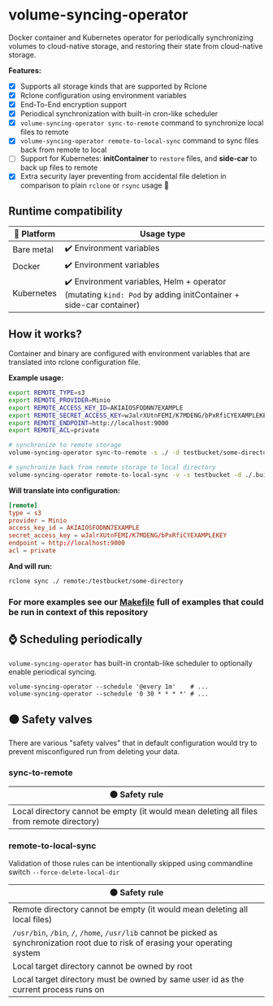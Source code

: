 volume-syncing-operator
=======================

Docker container and Kubernetes operator for periodically synchronizing volumes to cloud-native storage, and restoring their state from cloud-native storage.

**Features:**
- [x] Supports all storage kinds that are supported by Rclone
- [x] Rclone configuration using environment variables
- [x] End-To-End encryption support
- [x] Periodical synchronization with built-in cron-like scheduler
- [x] `volume-syncing-operator sync-to-remote` command to synchronize local files to remote
- [x] `volume-syncing-operator remote-to-local-sync` command to sync files back from remote to local
- [ ] Support for Kubernetes: **initContainer** to `restore` files, and **side-car** to back up files to remote
- [x] Extra security layer preventing from accidental file deletion in comparison to plain `rclone` or `rsync` usage :100:

Runtime compatibility
---------------------

| :penguin: Platform | Usage type                                                                                                                    | 
|--------------------|-------------------------------------------------------------------------------------------------------------------------------|
| Bare metal         | :heavy_check_mark: Environment variables                                                                                      |
| Docker             | :heavy_check_mark: Environment variables                                                                                      |
| Kubernetes         | :heavy_check_mark: Environment variables, Helm + operator (mutating `kind: Pod` by adding initContainer + side-car container) |
 

How it works?
-------------

Container and binary are configured with environment variables that are translated into rclone configuration file.

**Example usage:**

```bash
export REMOTE_TYPE=s3
export REMOTE_PROVIDER=Minio
export REMOTE_ACCESS_KEY_ID=AKIAIOSFODNN7EXAMPLE
export REMOTE_SECRET_ACCESS_KEY=wJalrXUtnFEMI/K7MDENG/bPxRfiCYEXAMPLEKEY
export REMOTE_ENDPOINT=http://localhost:9000
export REMOTE_ACL=private

# synchronize to remote storage
volume-syncing-operator sync-to-remote -s ./ -d testbucket/some-directory

# synchronize back from remote storage to local directory
volume-syncing-operator remote-to-local-sync -v -s testbucket -d ./.build/testing-restore
```

**Will translate into configuration:**

```conf
[remote]
type = s3
provider = Minio
access_key_id = AKIAIOSFODNN7EXAMPLE
secret_access_key = wJalrXUtnFEMI/K7MDENG/bPxRfiCYEXAMPLEKEY
endpoint = http://localhost:9000
acl = private
```

**And will run:**

```bash
rclone sync ./ remote:/testbucket/some-directory
```

### For more examples see our [Makefile](./examples.mk) full of examples that could be run in context of this repository

:watch: Scheduling periodically
-------------------------------

`volume-syncing-operator` has built-in crontab-like scheduler to optionally enable periodical syncing.

```
volume-syncing-operator --schedule '@every 1m'    # ...
volume-syncing-operator --schedule '0 30 * * * *' # ...
```

:black_circle: Safety valves
----------------------------

There are various "safety valves" that in default configuration would try to prevent misconfigured run from deleting your data.

### sync-to-remote

| :black_circle: Safety rule                                                               |
|------------------------------------------------------------------------------------------|
| Local directory cannot be empty (it would mean deleting all files from remote directory) |


### remote-to-local-sync

Validation of those rules can be intentionally skipped using commandline switch `--force-delete-local-dir`

| :black_circle: Safety rule                                                                                                         |
|------------------------------------------------------------------------------------------------------------------------------------|
| Remote directory cannot be empty (it would mean deleting all local files)                                                          |
| `/usr/bin`, `/bin`, `/`, `/home`, `/usr/lib` cannot be picked as synchronization root due to risk of erasing your operating system |
| Local target directory cannot be owned by root                                                                                     |
| Local target directory must be owned by same user id as the current process runs on                                                |
